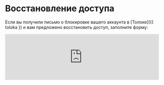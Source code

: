 # Восстановление доступа

Если вы получили письмо о блокировке вашего аккаунта в [Толоке]({{ toloka }) и вам предложено
 восстановить доступ, заполните форму:

<iframe width="100%" frameborder="0" src="https://forms.yandex.com/surveys/13464611.aae9597a9c66c630f2b7810fbddb942128830095/?lang=ru&iframe=1&service=toloka-ai" id="registration"></iframe>